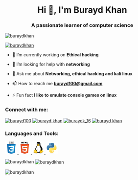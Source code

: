 <h1 align="center">Hi 👋, I'm Burayd Khan</h1>
<h3 align="center">A passionate learner of computer science</h3>

<p align="left"> <img src="https://komarev.com/ghpvc/?username=buraydkhan&label=Profile%20views&color=0e75b6&style=flat" alt="buraydkhan" /> </p>

<p align="left"> <a href="https://github.com/ryo-ma/github-profile-trophy"><img src="https://github-profile-trophy.vercel.app/?username=buraydkhan" alt="buraydkhan" /></a> </p>

- 🔭 I’m currently working on **Ethical hacking**

- 🤝 I’m looking for help with **networking**

- 💬 Ask me about **Networking, ethical hacking and kali linux**

- 📫 How to reach me **burayd100@gmail.com**

- ⚡ Fun fact **I like to emulate console games on linux**

<h3 align="left">Connect with me:</h3>
<p align="left">
<a href="https://linkedin.com/in/burayd100" target="blank"><img align="center" src="https://raw.githubusercontent.com/rahuldkjain/github-profile-readme-generator/master/src/images/icons/Social/linked-in-alt.svg" alt="burayd100" height="30" width="40" /></a>
<a href="https://fb.com/burayd khan" target="blank"><img align="center" src="https://raw.githubusercontent.com/rahuldkjain/github-profile-readme-generator/master/src/images/icons/Social/facebook.svg" alt="burayd khan" height="30" width="40" /></a>
<a href="https://instagram.com/buraydk_16" target="blank"><img align="center" src="https://raw.githubusercontent.com/rahuldkjain/github-profile-readme-generator/master/src/images/icons/Social/instagram.svg" alt="buraydk_16" height="30" width="40" /></a>
<a href="https://www.youtube.com/c/burayd khan" target="blank"><img align="center" src="https://raw.githubusercontent.com/rahuldkjain/github-profile-readme-generator/master/src/images/icons/Social/youtube.svg" alt="burayd khan" height="30" width="40" /></a>
</p>

<h3 align="left">Languages and Tools:</h3>
<p align="left"> <a href="https://www.w3schools.com/css/" target="_blank" rel="noreferrer"> <img src="https://raw.githubusercontent.com/devicons/devicon/master/icons/css3/css3-original-wordmark.svg" alt="css3" width="40" height="40"/> </a> <a href="https://www.w3.org/html/" target="_blank" rel="noreferrer"> <img src="https://raw.githubusercontent.com/devicons/devicon/master/icons/html5/html5-original-wordmark.svg" alt="html5" width="40" height="40"/> </a> <a href="https://www.linux.org/" target="_blank" rel="noreferrer"> <img src="https://raw.githubusercontent.com/devicons/devicon/master/icons/linux/linux-original.svg" alt="linux" width="40" height="40"/> </a> <a href="https://www.python.org" target="_blank" rel="noreferrer"> <img src="https://raw.githubusercontent.com/devicons/devicon/master/icons/python/python-original.svg" alt="python" width="40" height="40"/> </a> </p>

<p><img align="left" src="https://github-readme-stats.vercel.app/api/top-langs?username=buraydkhan&show_icons=true&locale=en&layout=compact" alt="buraydkhan" /></p>

<p>&nbsp;<img align="center" src="https://github-readme-stats.vercel.app/api?username=buraydkhan&show_icons=true&locale=en" alt="buraydkhan" /></p>

<p><img align="center" src="https://github-readme-streak-stats.herokuapp.com/?user=buraydkhan&" alt="buraydkhan" /></p>
